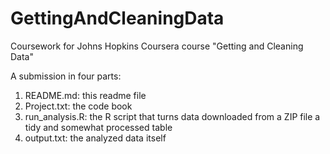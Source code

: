 # GettingAndCleaningData
Coursework for Johns Hopkins Coursera course "Getting and Cleaning Data"

A submission in four parts:

1) README.md: this readme file  
2) Project.txt: the code book  
3) run_analysis.R: the R script that turns data downloaded from a ZIP file a tidy and somewhat processed table  
4) output.txt: the analyzed data itself
